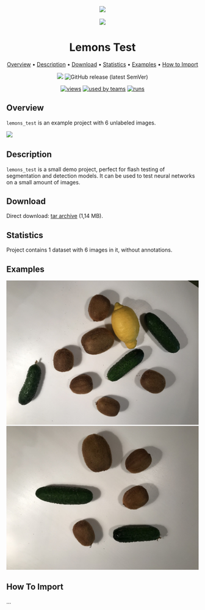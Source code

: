 <div align="center" markdown> 

<img src="https://i.imgur.com/UdBujFN.png" width="250" /> <br>

<img src="https://i.imgur.com/tGwMSOA.png" width="100"/> 

# Lemons Test  

<p align="center">

  <a href="#overview">Overview</a> •
  <a href="#description">Description</a> •
  <a href="#download">Download</a> •
  <a href="#statistics">Statistics</a> •
  <a href="#examples">Examples</a> •
  <a href="#how-to-import">How to Import</a> 
</p>

[![](https://img.shields.io/badge/slack-chat-green.svg?logo=slack)](https://supervise.ly/slack)
![GitHub release (latest SemVer)](https://img.shields.io/github/v/release/supervisely-ecosystem/lemons-test)

[![views](https://app.supervise.ly/public/api/v3/ecosystem.counters?repo=supervisely-ecosystem/lemons-test&counter=views&label=views)](https://supervise.ly) 
[![used by teams](https://app.supervise.ly/public/api/v3/ecosystem.counters?repo=supervisely-ecosystem/lemons-test&counter=downloads&label=used%20by%20teams)](https://supervise.ly)
[![runs](https://app.supervise.ly/public/api/v3/ecosystem.counters?repo=supervisely-ecosystem/lemons-test&counter=runs&label=downloads&123)](https://supervise.ly)

</div>


## Overview 

 `lemons_test` is an example project with 6 unlabeled images. 

![](https://i.imgur.com/xso40lp.jpg)

## Description 

`lemons_test` is a small demo project, perfect for flash testing of segmentation and detection models. It can be used to test neural networks on a small amount of images.

## Download

Direct download: [tar archive](https://cloud.enterprise.deepsystems.io/s/P9AlIyasKXshiZD/download) (1,14 MB).

## Statistics

Project contains 1 dataset with 6 images in it, without annotations. 

## Examples

![](./project/ds1/img/IMG_0315.jpeg) ![](./project/ds1/img/IMG_0813.jpeg) 

## How To Import

...
